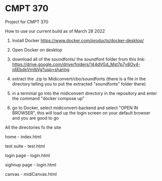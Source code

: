 # CMPT 370 

Project for CMPT 370

How to use our current build as of March 28 2022

1.  Install Docker https://www.docker.com/products/docker-desktop/

2.  Open Docker on desktop

3.  download all of the soundfonts/ the soundfont folder from this link: https://drive.google.com/drive/folders/144dVGd_Mst7p7y8Oy4-jdjEbdxVmlbVg?usp=sharing

4.  extract the .zip to Midiconvert/cbo/soundfonts (there is a file in the directory telling you to put the extracted "soundfonts" folder there)

3.  in a terminal go into the midiconvert directory in the repository and enter the command "docker compose up"

4.  go to Docker, select midiconvert-backend and select "OPEN IN BROWSER", this will load up the login screen on your default browser and you are good to go


All the directories fo the site

home -          index.html

test suite -    test.html

login page -    login.html

sighnup page -  login.html

canvas -        midiCanvas.html
